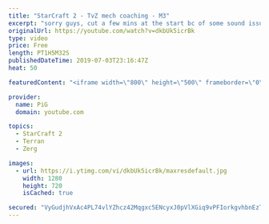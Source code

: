 ```yaml
---
title: "StarCraft 2 - TvZ mech coaching - M3"
excerpt: "sorry guys, cut a few mins at the start bc of some sound issues, and i didn't want you dying from an oversensitive mic or something ;)  Like the content? Then consider to leave a thumbs up and subscribe! ;) Videos don’t appear in your feed and you want to get notified about new uploads? Press the bell"
originalUrl: https://youtube.com/watch?v=dkbUk5icrBk
type: video
price: Free
length: PT1H5M32S
publishedDateTime: 2019-07-03T23:16:47Z
heat: 50

featuredContent: "<iframe width=\"800\" height=\"500\" frameborder=\"0\" src=\"https://www.youtube.com/embed/dkbUk5icrBk\" allow=\"accelerometer; autoplay; encrypted-media; gyroscope; picture-in-picture\" allowfullscreen></iframe>"

provider:
  name: PiG
  domain: youtube.com

topics:
  - StarCraft 2
  - Terran
  - Zerg

images:
  - url: https://i.ytimg.com/vi/dkbUk5icrBk/maxresdefault.jpg
    width: 1280
    height: 720
    isCached: true

secured: "VyGudjhVxAc4PL74vlYZhcz42Mqgxc5ENcyxJ0pVlXGiq9vPFIorkgvhbnEzThMbyk0T+ewCsTubpkvDzhwNirzRRTRBhQ1c3Vs231M3lDHSff5j7rnF+cXC0Y0oDYnQeO2kg9P1iJm7JzHmclm5b77DkvsDbqN1AlLWc8O6U0aG+YPnomIHnL+4uHby+tXM8foJt9M6BBA8XvCfKkTTszy6KfOgMEFwmVDhic3WczQLZy8n94kYQ6U8mkaW9psjL0jr5gB9R0vnZO8OWQSCYRi0VsKHklrN03c0nTLpkoNM+HKY9p2X7F/iUlON71JR71f+ANOHWG/cuIMXrHRYPHs7rci+Ol6/EqqId117hDgBySQ05oiDXjiU1iSZNwtTUwJQhpFyF+CFSXoRLyJTf5ps2KKJ524FqzpCSJaKgKw=;VKdXDLec4Oju9ERqs/pYCQ=="
---
```


